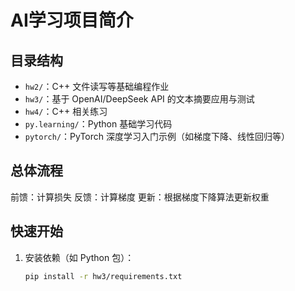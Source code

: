 # AI学习项目简介


## 目录结构

- `hw2/`：C++ 文件读写等基础编程作业
- `hw3/`：基于 OpenAI/DeepSeek API 的文本摘要应用与测试
- `hw4/`：C++ 相关练习
- `py.learning/`：Python 基础学习代码
- `pytorch/`：PyTorch 深度学习入门示例（如梯度下降、线性回归等）

## 总体流程
前馈：计算损失
反馈：计算梯度
更新：根据梯度下降算法更新权重
## 快速开始

1. 安装依赖（如 Python 包）：
   ```sh
   pip install -r hw3/requirements.txt